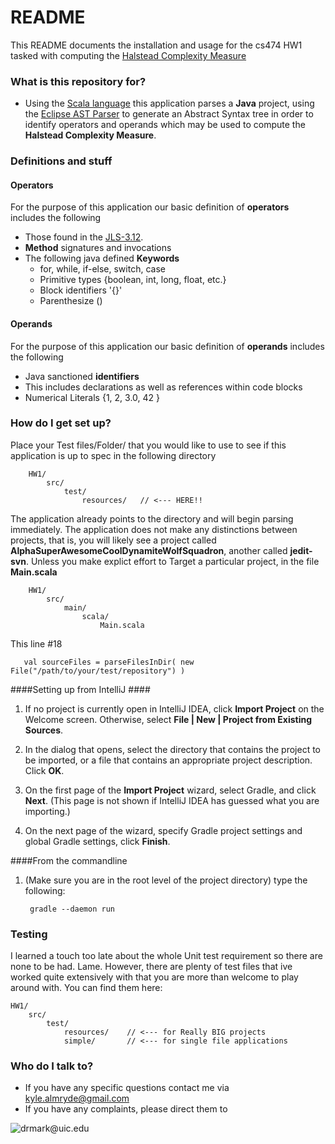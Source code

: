 # README #

This README documents the installation and usage for the cs474 HW1 tasked with computing the
[Halstead Complexity Measure](https://en.wikipedia.org/wiki/Halstead_complexity_measures)  

### What is this repository for? ###

* Using the [Scala language](http://www.scala-lang.org/) this application parses a **Java** project, using the 
[Eclipse AST Parser](https://www.eclipse.org/articles/article.php?file=Article-JavaCodeManipulation_AST/index.html) 
to generate an Abstract Syntax tree in order to identify operators and operands which may be used to compute the 
**Halstead Complexity Measure**.  

### Definitions and stuff

#### Operators ####
For the purpose of this application our basic definition of **operators** includes the following

* Those found in the [JLS-3.12](https://docs.oracle.com/javase/specs/jls/se8/html/jls-3.html#jls-3.12).
* **Method** signatures and invocations
* The following java defined **Keywords**
    * for, while, if-else, switch, case
    * Primitive types {boolean, int, long, float, etc.}
    * Block identifiers '{}'
    * Parenthesize ()


#### Operands ####
For the purpose of this application our basic definition of **operands** includes the following
* Java sanctioned **identifiers** 
*   This includes declarations as well as references within code blocks 
* Numerical Literals {1, 2, 3.0, 42 }



### How do I get set up? ###
Place your Test files/Folder/ that you would like to use to see if this application is up to spec in the following 
directory
        
        HW1/
            src/
                test/
                    resources/   // <--- HERE!!
                    
The application already points to the directory and will begin parsing immediately. The application does not make any 
distinctions between projects, that is, you will likely see a project called **AlphaSuperAwesomeCoolDynamiteWolfSquadron**,
another called **jedit-svn**. Unless you make explict effort to Target a particular project, in the file **Main.scala**
 
        HW1/
            src/
                main/
                    scala/
                        Main.scala
        
This line #18        

       val sourceFiles = parseFilesInDir( new File("/path/to/your/test/repository") )
          
 
####Setting up from IntelliJ ####

1) If no project is currently open in IntelliJ IDEA, click **Import Project** on the Welcome screen. Otherwise, select **File | New | Project from Existing Sources**.

2) In the dialog that opens, select the directory that contains the project to be imported, or a file that contains an appropriate project description. Click **OK**.

3) On the first page of the **Import Project** wizard, select Gradle, and click **Next**. (This page is not shown if IntelliJ IDEA has guessed what you are importing.)

4) On the next page of the wizard, specify Gradle project settings and global Gradle settings, click **Finish**.

####From the commandline 

1) (Make sure you are in the root level of the project directory) type the following:

        gradle --daemon run
         
         
### Testing ###
 I learned a touch too late about the whole Unit test requirement so there are none to be had. Lame. However, there are plenty of test files that ive worked quite extensively with
 that you are more than welcome to play around with. You can find them here:
 
    HW1/
        src/
            test/
                resources/    // <--- for Really BIG projects
                simple/       // <--- for single file applications

### Who do I talk to? ###

* If you have any specific questions contact me via [kyle.almryde@gmail.com](kyle.almryde@gmail.com)
* If you have any complaints, please direct them to 

![drmark@uic.edu](https://www.cs.uic.edu/~drmark/index_htm_files/3017.jpg)